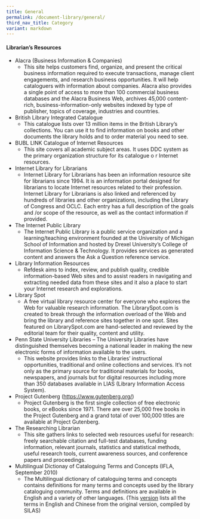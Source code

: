 ```yaml
---
title: General
permalink: /document-library/general/
third_nav_title: Category
variant: markdown
---
```

#### **Librarian’s Resources**

- Alacra (Business Information &amp; Companies)
	- This site helps customers find, organize, and present the critical business information required to execute transactions, manage client engagements, and research business opportunities. It will help cataloguers with information about companies. Alacra also provides a single point of access to more than 100 commercial business databases and the Alacra Business Web, archives 45,000 content-rich, business-information-only websites indexed by type of publisher, topics of coverage, industries and countries.
- British Library Integrated Catalogue
	- This catalogue lists over 13 million items in the British Library’s collections. You can use it to find information on books and other documents the library holds and to order material you need to see.
- BUBL LINK Catalogue of Internet Resources
	- This site covers all academic subject areas. It uses DDC system as the primary organization structure for its catalogue o r Internet resources.
- Internet Library for Librarians
	- Internet Library for Librarians has been an information resource site for librarians since 1994. It is an information portal designed for librarians to locate Internet resources related to their profession. Internet Library for Librarians is also linked and referenced by hundreds of libraries and other organizations, including the Library of Congress and OCLC. Each entry has a full description of the goals and /or scope of the resource, as well as the contact information if provided.
- The Internet Public Library
	- The Internet Public Library is a public service organization and a learning/teaching environment founded at the University of Michigan School of Information and hosted by Drexel University’s College of Information Science &amp; Technology. It provides services as generated content and answers the Ask a Question reference service.
- Library Information Resources
	- Refdesk aims to index, review, and publish quality, credible information-based Web sites and to assist readers in navigating and extracting needed data from these sites and it also a place to start your Internet research and explorations.
- Library Spot
	- A free virtual library resource center for everyone who explores the Web for valuable research information. The LibrarySpot.com is created to break through the information overload of the Web and bring the library and reference sites together in one spot. Sites featured on LibrarySpot.com are hand-selected and reviewed by the editorial team for their quality, content and utility.
- Penn State University Libraries
– The University Libraries have distinguished themselves becoming a national leader in making the new electronic forms of information available to the users.
	- This website provides links to the Libraries’ instructional opportunities, traditional and online collections and services. It’s not only as the primary source for traditional materials for books, newspapers, and journals but for digital resources including more than 350 databases available in LIAS (Library Information Access System).
- Project Gutenberg (https://www.gutenberg.org/)
	- Project Gutenberg is the first single collection of free electronic books, or eBooks since 1971. There are over 25,000 free books in the Project Gutenberg and a grand total of over 100,000 titles are available at Project Gutenberg.
- The Researching Librarian
	- This site gathers links to selected web resources useful for research: freely searchable citation and full-test databases, funding information, relevant journals, statistics and statistical methods, useful research tools, current awareness sources, and conference papers and proceedings.
- Multilingual Dictionay of Cataloguing Terms and Concepts (IFLA, September 2010)
	- The Multilingual dictionary of cataloguing terms and concepts contains definitions for many terms and concepts used by the library cataloguing community. Terms and definitions are available in English and a variety of other languages. (This [version](http://www.silas.org.sg/Home/DocMgmt.aspx?Command=Core_Download&amp;EntryId=140) lists all the terms in English and Chinese from the original version, compiled by SILAS)